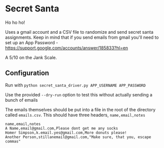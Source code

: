 # Secret Santa

Ho ho ho!

Uses a gmail account and a CSV file to randomize and send secret
santa assignments. Keep in mind that if you send emails from gmail you'll
need to set up an App Password - https://support.google.com/accounts/answer/185833?hl=en

A 5/10 on the Jank Scale.

## Configuration

Run with `python secret_santa_driver.py APP_USERNAME APP_PASSWORD`

Use the provided `--dry-run` option to test this without actually sending a bunch of emails

The emails themselves should be put into a file in the root of the
directory called `emails.csv`. This should have three headers, `name,email,notes`

```
name,email,notes
A Name,email@gmail.com,Please dont get me any socks
Homer Simpson,k.email.yes@gmail.com,More donuts please!
Another Person,stillanemail@gmail.com,"Make sure, that you, escape commas"
```